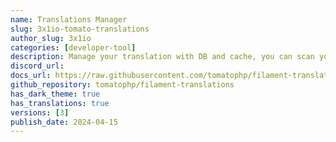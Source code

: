 ```yaml
---
name: Translations Manager
slug: 3x1io-tomato-translations
author_slug: 3x1io
categories: [developer-tool]
description: Manage your translation with DB and cache, you can scan your languages tags like trans(), __(), and get the string inside and translate them use UI
discord_url: 
docs_url: https://raw.githubusercontent.com/tomatophp/filament-translations/master/README.md
github_repository: tomatophp/filament-translations
has_dark_theme: true
has_translations: true
versions: [3]
publish_date: 2024-04-15
---
```

